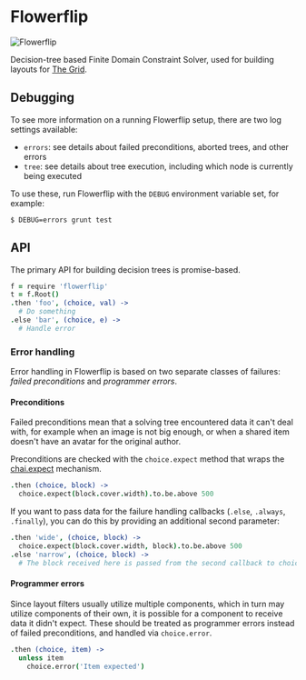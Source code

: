 # Flowerflip

![Flowerflip](http://i.imgur.com/P4HF6S8.gif)

Decision-tree based Finite Domain Constraint Solver, used for building layouts for [The Grid](http://thegrid.io/).

## Debugging

To see more information on a running Flowerflip setup, there are two log settings available:

* `errors`: see details about failed preconditions, aborted trees, and other errors
* `tree`: see details about tree execution, including which node is currently being executed

To use these, run Flowerflip with the `DEBUG` environment variable set, for example:

```
$ DEBUG=errors grunt test
```

## API

The primary API for building decision trees is promise-based.

```coffeescript
f = require 'flowerflip'
t = f.Root()
.then 'foo', (choice, val) ->
  # Do something
.else 'bar', (choice, e) ->
  # Handle error
```

### Error handling

Error handling in Flowerflip is based on two separate classes of failures: *failed preconditions* and *programmer errors*.

#### Preconditions

Failed preconditions mean that a solving tree encountered data it can't deal with, for example when an image is not big enough, or when a shared item doesn't have an avatar for the original author.

Preconditions are checked with the `choice.expect` method that wraps the [chai.expect](http://chaijs.com/api/bdd/) mechanism.

```coffeescript
.then (choice, block) ->
  choice.expect(block.cover.width).to.be.above 500
```

If you want to pass data for the failure handling callbacks (`.else`, `.always`, `.finally`), you can do this by providing an additional second parameter:

```coffeescript
.then 'wide', (choice, block) ->
  choice.expect(block.cover.width, block).to.be.above 500
.else 'narrow', (choice, block) ->
  # The block received here is passed from the second callback to choice.expect above
```

#### Programmer errors

Since layout filters usually utilize multiple components, which in turn may utilize components of their own, it is possible for a component to receive data it didn't expect. These should be treated as programmer errors instead of failed preconditions, and handled via `choice.error`.

```coffeescript
.then (choice, item) ->
  unless item
    choice.error('Item expected')
```
